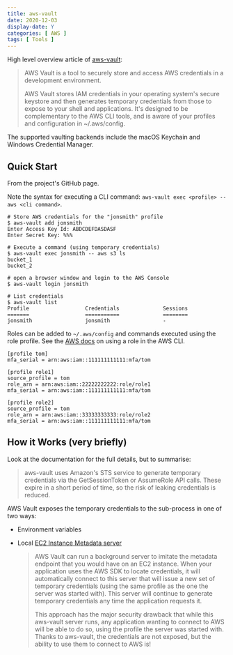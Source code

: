```yaml
---
title: aws-vault
date: 2020-12-03
display-date: Y
categories: [ AWS ]
tags: [ Tools ]
---
```


High level overview article of [aws-vault](https://github.com/99designs/aws-vault):

> AWS Vault is a tool to securely store and access AWS credentials in a development environment.
> 
> AWS Vault stores IAM credentials in your operating system's secure keystore and then generates temporary credentials 
> from those to expose to your shell and applications. It's designed to be complementary to the AWS CLI tools, and is 
> aware of your profiles and configuration in ~/.aws/config.

The supported vaulting backends include the macOS Keychain and Windows Credential Manager.

## Quick Start

From the project's GitHub page.

Note the syntax for executing a CLI command: `aws-vault exec <profile> -- aws <cli command>`.

```shell_script
# Store AWS credentials for the "jonsmith" profile
$ aws-vault add jonsmith
Enter Access Key Id: ABDCDEFDASDASF
Enter Secret Key: %%%

# Execute a command (using temporary credentials)
$ aws-vault exec jonsmith -- aws s3 ls
bucket_1
bucket_2

# open a browser window and login to the AWS Console
$ aws-vault login jonsmith

# List credentials
$ aws-vault list
Profile                  Credentials              Sessions
=======                  ===========              ========
jonsmith                 jonsmith                 -
```

Roles can be added to `~/.aws/config` and commands executed using the role profile.
See the [AWS docs](https://docs.aws.amazon.com/cli/latest/userguide/cli-configure-role.html) on using a role in the AWS CLI.

```shell_script
[profile tom]
mfa_serial = arn:aws:iam::111111111111:mfa/tom

[profile role1]
source_profile = tom
role_arn = arn:aws:iam::22222222222:role/role1
mfa_serial = arn:aws:iam::111111111111:mfa/tom

[profile role2]
source_profile = tom
role_arn = arn:aws:iam::33333333333:role/role2
mfa_serial = arn:aws:iam::111111111111:mfa/tom
```

## How it Works (very briefly)

Look at the documentation for the full details, but to summarise:

> aws-vault uses Amazon's STS service to generate temporary credentials via the GetSessionToken or AssumeRole API calls.
> These expire in a short period of time, so the risk of leaking credentials is reduced.

AWS Vault exposes the temporary credentials to the sub-process in one of two ways:

- Environment variables
- Local [EC2 Instance Metadata server](https://docs.aws.amazon.com/AWSEC2/latest/UserGuide/ec2-instance-metadata.html)

  > AWS Vault can run a background server to imitate the metadata endpoint that you would have on an EC2 instance. 
  > When your application uses the AWS SDK to locate credentials, it will automatically connect to this server that will 
  > issue a new set of temporary credentials (using the same profile as the one the server was started with). This server 
  > will continue to generate temporary credentials any time the application requests it.
  >
  > This approach has the major security drawback that while this aws-vault server runs, any application wanting to connect 
  > to AWS will be able to do so, using the profile the server was started with. Thanks to aws-vault, the credentials are 
  > not exposed, but the ability to use them to connect to AWS is!
